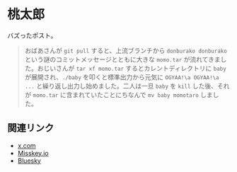 # 桃太郎

バズったポスト。

> おばあさんが `git pull` すると、上流ブランチから `donburako donburako` という謎のコミットメッセージとともに大きな `momo.tar` が流れてきました。おじいさんが `tar xf momo.tar` するとカレントディレクトリに `baby` が展開され、`./baby` を叩くと標準出力から元気に `OGYAA!\a OGYAA!\a ...` と繰り返し出力し始めました。二人は一旦 `baby` を `kill` した後、それが `momo.tar` に含まれていたことにちなんで `mv baby momotaro` しました。

## 関連リンク

- [x.com](https://x.com/shapoco/status/1801440594818122231)
- [Misskey.io](https://misskey.io/notes/9uhonq0cokdk04z2)
- [Bluesky](https://bsky.app/profile/shapoco.net/post/3kuu6fv446j26)
